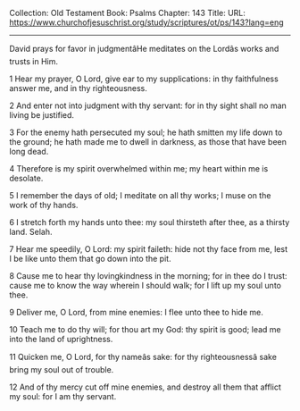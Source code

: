 Collection: Old Testament
Book: Psalms
Chapter: 143
Title: 
URL: https://www.churchofjesuschrist.org/study/scriptures/ot/ps/143?lang=eng

---

David prays for favor in judgmentâHe meditates on the Lordâs works and trusts in Him.

1 Hear my prayer, O Lord, give ear to my supplications: in thy faithfulness answer me, and in thy righteousness.

2 And enter not into judgment with thy servant: for in thy sight shall no man living be justified.

3 For the enemy hath persecuted my soul; he hath smitten my life down to the ground; he hath made me to dwell in darkness, as those that have been long dead.

4 Therefore is my spirit overwhelmed within me; my heart within me is desolate.

5 I remember the days of old; I meditate on all thy works; I muse on the work of thy hands.

6 I stretch forth my hands unto thee: my soul thirsteth after thee, as a thirsty land. Selah.

7 Hear me speedily, O Lord: my spirit faileth: hide not thy face from me, lest I be like unto them that go down into the pit.

8 Cause me to hear thy lovingkindness in the morning; for in thee do I trust: cause me to know the way wherein I should walk; for I lift up my soul unto thee.

9 Deliver me, O Lord, from mine enemies: I flee unto thee to hide me.

10 Teach me to do thy will; for thou art my God: thy spirit is good; lead me into the land of uprightness.

11 Quicken me, O Lord, for thy nameâs sake: for thy righteousnessâ sake bring my soul out of trouble.

12 And of thy mercy cut off mine enemies, and destroy all them that afflict my soul: for I am thy servant.

